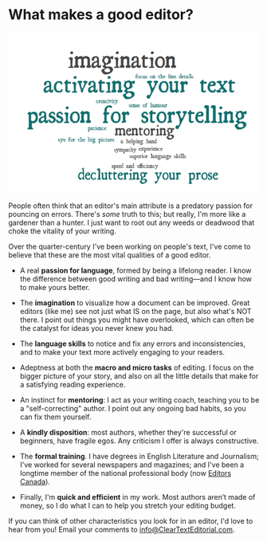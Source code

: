 # What makes a good editor?

![editor qualities wordle](images/editorqualities.png)

People often think that an editor's main attribute is a predatory passion for pouncing on
errors. There's *some* truth to this; but really, I'm more like a gardener than a hunter. I just
want to root out any weeds or deadwood that choke the vitality of your writing.

Over the quarter-century I've been working on people's text, I've come to believe that these
are the most vital qualities of a good editor.

- A real **passion for language**, formed by being a lifelong reader. I know the difference between good writing and bad writing—and I know how to make yours better.

- The **imagination** to visualize how a document can be improved. Great editors (like me) see not just what IS on the page, but also what's NOT there. I point out things you might have overlooked, which can often be the catalyst for ideas you never knew you had.

- The **language skills** to notice and fix any errors and inconsistencies, and to make your text more actively engaging to your readers.

- Adeptness at both the **macro and micro tasks** of editing. I focus on the bigger picture of your story, and also on all the little details that make for a satisfying reading experience.

- An instinct for **mentoring**: I act as your writing coach, teaching you to be a "self-correcting" author. I point out any ongoing bad habits, so you can fix them yourself.

- A **kindly disposition**: most authors, whether they're successful or beginners, have fragile egos. Any criticism I offer is always constructive.

- The **formal training**. I have degrees in English Literature and Journalism; I've worked for several newspapers and magazines; and I've been a longtime member of the national professional body (now [Editors Canada](https://www.editors.ca)).

- Finally, I'm **quick and efficient** in my work. Most authors aren’t made of money, so I do what I can to help you stretch your editing budget.

If you can think of other characteristics you look for in an editor, I'd love to hear from you! Email your comments to info@ClearTextEditorial.com.